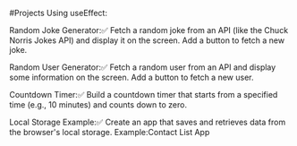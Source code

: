 #Projects Using useEffect:

Random Joke Generator:✅
Fetch a random joke from an API (like the Chuck Norris Jokes API) and display it on the screen. Add a button to fetch a new joke.

Random User Generator:✅
Fetch a random user from an API and display some information  on the screen. Add a button to fetch a new user.

Countdown Timer:✅
Build a countdown timer that starts from a specified time (e.g., 10 minutes) and counts down to zero.

Local Storage Example:✅
Create an app that saves and retrieves data from the browser's local storage.
Example:Contact List App

